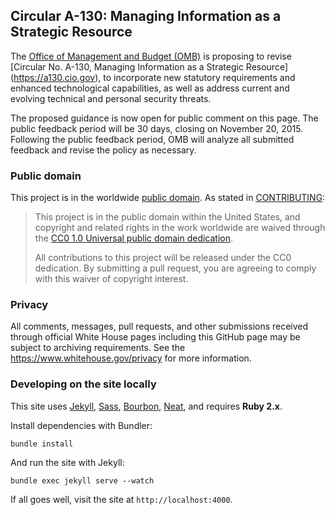 ## Circular A-130: Managing Information as a Strategic Resource

The [Office of Management and Budget (OMB)](https://www.whitehouse.gov/omb/) is proposing to revise [Circular No. A-130, Managing Information as a Strategic Resource] (https://a130.cio.gov), to incorporate new statutory requirements and enhanced technological capabilities, as well as address current and evolving technical and personal security threats.

The proposed guidance is now open for public comment on this page. The public feedback period will be 30 days, closing on November 20, 2015. Following the public feedback period, OMB will analyze all submitted feedback and revise the policy as necessary.

### Public domain

This project is in the worldwide [public domain](LICENSE.md). As stated in [CONTRIBUTING](CONTRIBUTING.md):

> This project is in the public domain within the United States, and copyright and related rights in the work worldwide are waived through the [CC0 1.0 Universal public domain dedication](https://creativecommons.org/publicdomain/zero/1.0/).
>
> All contributions to this project will be released under the CC0 dedication. By submitting a pull request, you are agreeing to comply with this waiver of copyright interest.

### Privacy

All comments, messages, pull requests, and other submissions received through official White House pages including this GitHub page may be subject to archiving requirements. See the https://www.whitehouse.gov/privacy for more information.

### Developing on the site locally

This site uses [Jekyll](http://jekyllrb.com), [Sass](http://sass-lang.com), [Bourbon](http://bourbon.io), [Neat](http://neat.bourbon.io), and requires **Ruby 2.x**.

Install dependencies with Bundler:

```
bundle install
```

And run the site with Jekyll:

```
bundle exec jekyll serve --watch
```

If all goes well, visit the site at `http://localhost:4000`.
